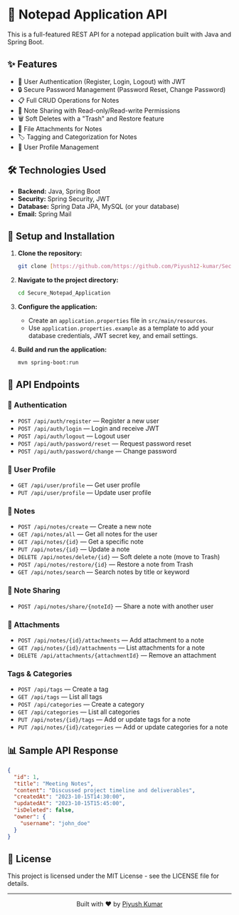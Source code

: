 # 📝 Notepad Application API

This is a full-featured REST API for a notepad application built with Java and Spring Boot.

## ✨ Features

- 🔐 User Authentication (Register, Login, Logout) with JWT
- 🔒 Secure Password Management (Password Reset, Change Password)
- 📋 Full CRUD Operations for Notes
- 🔄 Note Sharing with Read-only/Read-write Permissions
- 🗑️ Soft Deletes with a "Trash" and Restore feature
- 📎 File Attachments for Notes
- 🏷️ Tagging and Categorization for Notes
- 👤 User Profile Management

## 🛠️ Technologies Used

- **Backend:** Java, Spring Boot
- **Security:** Spring Security, JWT
- **Database:** Spring Data JPA, MySQL (or your database)
- **Email:** Spring Mail

## 🚀 Setup and Installation

1.  **Clone the repository:**
    ```bash
    git clone [https://github.com/https://github.com/Piyush12-kumar/Secure_Notepad_Application.git](https://github.com/Piyush12-kumar/Secure_Notepad_Application.git)
    ```
2.  **Navigate to the project directory:**
    ```bash
    cd Secure_Notepad_Application
    ```
3.  **Configure the application:**
    - Create an `application.properties` file in `src/main/resources`.
    - Use `application.properties.example` as a template to add your database credentials, JWT secret key, and email settings.

4.  **Build and run the application:**
    ```bash
    mvn spring-boot:run
    ```

## 🔌 API Endpoints

### 🔑 Authentication
- `POST /api/auth/register` — Register a new user
- `POST /api/auth/login` — Login and receive JWT
- `POST /api/auth/logout` — Logout user
- `POST /api/auth/password/reset` — Request password reset
- `POST /api/auth/password/change` — Change password

### 👤 User Profile
- `GET /api/user/profile` — Get user profile
- `PUT /api/user/profile` — Update user profile

### 📝 Notes
- `POST /api/notes/create` — Create a new note
- `GET /api/notes/all` — Get all notes for the user
- `GET /api/notes/{id}` — Get a specific note
- `PUT /api/notes/{id}` — Update a note
- `DELETE /api/notes/delete/{id}` — Soft delete a note (move to Trash)
- `POST /api/notes/restore/{id}` — Restore a note from Trash
- `GET /api/notes/search` — Search notes by title or keyword

### 🔄 Note Sharing
- `POST /api/notes/share/{noteId}` — Share a note with another user

### 📎 Attachments
- `POST /api/notes/{id}/attachments` — Add attachment to a note
- `GET /api/notes/{id}/attachments` — List attachments for a note
- `DELETE /api/attachments/{attachmentId}` — Remove an attachment

### Tags & Categories
- `POST /api/tags` — Create a tag
- `GET /api/tags` — List all tags
- `POST /api/categories` — Create a category
- `GET /api/categories` — List all categories
- `PUT /api/notes/{id}/tags` — Add or update tags for a note
- `PUT /api/notes/{id}/categories` — Add or update categories for a note

## 📊 Sample API Response

```json
{
  "id": 1,
  "title": "Meeting Notes",
  "content": "Discussed project timeline and deliverables",
  "createdAt": "2023-10-15T14:30:00",
  "updatedAt": "2023-10-15T15:45:00",
  "isDeleted": false,
  "owner": {
    "username": "john_doe"
  }
}
```

## 📜 License

This project is licensed under the MIT License - see the LICENSE file for details.

---

<div align="center">
  <p>Built with ❤️ by <a href="https://github.com/Piyush12-kumar">Piyush Kumar</a></p>
</div>
